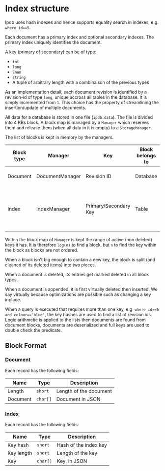 # Index structure

Ipdb uses hash indexes and hence supports equality search in indexes, e.g. `where id==5`.

Each document has a primary index and optional secondary indexes.  The primary index uniquely identifies the document.

A key (primary of secondary) can be of type:

* `int`
* `long`
* `Enum`
* `string`
* A tuple of arbitrary length with a combinaison of the previous types

As an implementation detail, each document revision is identified by a revision-id of type `long`, unique accross all tables in the database.  It is simply incremented from `1`.  This choice has the property of streamlining the insertion/update of multiple documents.

All data for a database is stored in one file (`ipdb.data`).  The file is divided into 4 KBs block.  A block map is managed by a `Manager` which reserves them and release them (when all data in it is empty) to a `StorageManager`.

The list of blocks is kept in memory by the managers.

Block type |Manager |Key| Block belongs to|Data
-|-|-|-|-
Document|DocumentManager|Revision ID|Database|IsDeleted, JSON document
Index|IndexManager|Primary/Secondary Key|Table|IsDeleted, Key hash, Active revision ID list with that key hash

Within the block map of `Manager` is kept the range of active (non deleted) keys it has.  It is therefore `log(n)` to find a block, but `n` to find the key within the block as blocks are not ordered.

When a block isn't big enough to contain a new key, the block is split (and cleaned of its deleted items) into two pieces.

When a document is deleted, its entries get marked deleted in all block types.

When a document is appended, it is first virtually deleted then inserted.  We say virtually because optimizations are possible such as changing a key inplace.

When a query is executed that requires more than one key, e.g. `where id==5 and colour=="blue"`, the key hashes are used to find a list of revision ids.  Logic arithmetic is applied to the lists then documents are found from document blocks, documents are deserialized and full keys are used to double check the predicate.

## Block Format

### Document

Each record has the following fields:

Name|Type|Description
-|-|-
Length|`short`|Length of the document
Document|`char[]`|Document in JSON

### Index

Each record has the following fields:

Name|Type|Description
-|-|-
Key hash|`short`|Hash of the index key
Key length|`short`|Length of the key
Key|`char[]`|Key, in JSON
